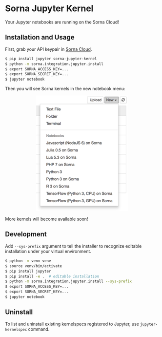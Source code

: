 # Sorna Jupyter Kernel

Your Jupyter notebooks are running on the Sorna Cloud!


## Installation and Usage

First, grab your API keypair in [Sorna Cloud](https://cloud.sorna.io).

```sh
$ pip install jupyter sorna-jupyter-kernel
$ python -m sorna.integration.jupyter.install
$ export SORNA_ACCESS_KEY=...
$ export SORNA_SECRET_KEY=...
$ jupyter notebook
```

Then you will see Sorna kernels in the new notebook menu:

<p style="text-align:center"><img src="nbmenu-preview.png" width="300"></p>

More kernels will become available soon!


## Development

Add `--sys-prefix` argument to tell the installer to recognize editable
installation under your virtual environment.

```sh
$ python -m venv venv
$ source venv/bin/activate
$ pip install jupyter
$ pip install -e .  # editable installation
$ python -m sorna.integration.jupyter.install --sys-prefix
$ export SORNA_ACCESS_KEY=...
$ export SORNA_SECRET_KEY=...
$ jupyter notebook
```


## Uninstall

To list and uninstall existing kernelspecs registered to Jupyter, use
`jupyter-kernelspec` command.

